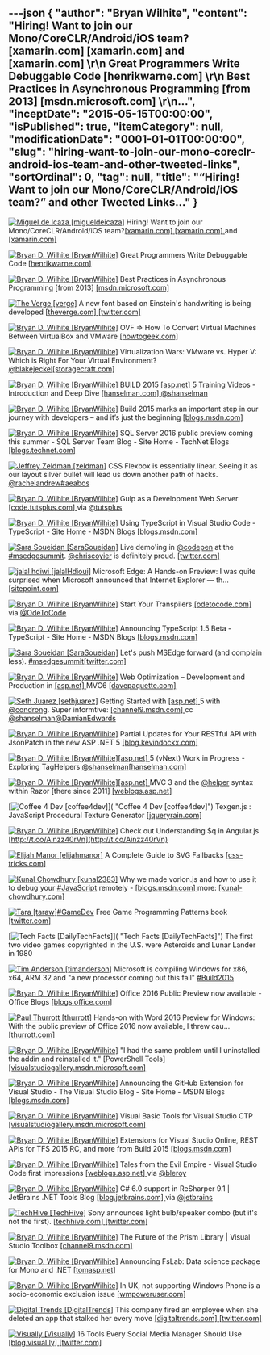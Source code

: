 ---json
{
  "author": "Bryan Wilhite",
  "content": "Hiring! Want to join our Mono/CoreCLR/Android/iOS team?[xamarin.com] [xamarin.com]  and [xamarin.com] \r\n      Great Programmers Write Debuggable Code [henrikwarne.com] \r\n      Best Practices in Asynchronous Programming [from 2013] [msdn.microsoft.com] \r\n...",
  "inceptDate": "2015-05-15T00:00:00",
  "isPublished": true,
  "itemCategory": null,
  "modificationDate": "0001-01-01T00:00:00",
  "slug": "hiring-want-to-join-our-mono-coreclr-android-ios-team-and-other-tweeted-links",
  "sortOrdinal": 0,
  "tag": null,
  "title": "“Hiring! Want to join our Mono/CoreCLR/Android/iOS team?” and other Tweeted Links…"
}
---

[<img alt="Miguel de Icaza [migueldeicaza]" src="https://songhay.blob.core.windows.net/shared-social-twitter/migueldeicaza.png">](http://t.co/Y2zRB337dJ "Miguel de Icaza [migueldeicaza]") Hiring! Want to join our Mono/CoreCLR/Android/iOS team?[[xamarin.com] ](http://xamarin.com/jobs/oQC10fwd)[[xamarin.com] ](http://xamarin.com/jobs/osw10fwJ) and [[xamarin.com] ](http://xamarin.com/jobs)

[<img alt="Bryan D. Wilhite [BryanWilhite]" src="https://songhay.blob.core.windows.net/shared-social-twitter/BryanWilhite.jpeg">](http://t.co/UNdqV0Z1zz "Bryan D. Wilhite [BryanWilhite]") Great Programmers Write Debuggable Code [[henrikwarne.com] ](http://henrikwarne.com/2013/05/05/great-programmers-write-debuggable-code/)

[<img alt="Bryan D. Wilhite [BryanWilhite]" src="https://songhay.blob.core.windows.net/shared-social-twitter/BryanWilhite.jpeg">](http://t.co/UNdqV0Z1zz "Bryan D. Wilhite [BryanWilhite]") Best Practices in Asynchronous Programming [from 2013] [[msdn.microsoft.com] ](https://msdn.microsoft.com/en-us/magazine/jj991977.aspx)

[<img alt="The Verge [verge]" src="https://songhay.blob.core.windows.net/shared-social-twitter/verge.png">](http://t.co/W2SFxJeVK8 "The Verge [verge]") A new font based on Einstein's handwriting is being developed [[theverge.com] ](http://www.theverge.com/2015/5/5/8553603/a-new-font-based-on-einsteins-handwriting-is-being-developed?utm_campaign=theverge&utm_content=chorus&utm_medium=social&utm_source=twitter)[[twitter.com] ](https://twitter.com/verge/status/595668878681845761/photo/1)

[<img alt="Bryan D. Wilhite [BryanWilhite]" src="https://songhay.blob.core.windows.net/shared-social-twitter/BryanWilhite.jpeg">](http://t.co/UNdqV0Z1zz "Bryan D. Wilhite [BryanWilhite]") OVF =&gt; How To Convert Virtual Machines Between VirtualBox and VMware [[howtogeek.com] ](http://www.howtogeek.com/125640/how-to-convert-virtual-machines-between-virtualbox-and-vmware/)

[<img alt="Bryan D. Wilhite [BryanWilhite]" src="https://songhay.blob.core.windows.net/shared-social-twitter/BryanWilhite.jpeg">](http://t.co/UNdqV0Z1zz "Bryan D. Wilhite [BryanWilhite]") Virtualization Wars: VMware vs. Hyper V: Which is Right For Your Virtual Environment? [@blakejeckel](http://twitter.com/blakejeckel)[[storagecraft.com] ](http://www.storagecraft.com/blog/virtualization-wars-vmware-vs-hyper-v-which-is-right-for-your-virtual-environment/)

[<img alt="Bryan D. Wilhite [BryanWilhite]" src="https://songhay.blob.core.windows.net/shared-social-twitter/BryanWilhite.jpeg">](http://t.co/UNdqV0Z1zz "Bryan D. Wilhite [BryanWilhite]") BUILD 2015 [[asp.net] ](http://www.asp.net/) 5 Training Videos - Introduction and Deep Dive [[hanselman.com] ](http://www.hanselman.com/blog/BUILD2015ASPNET5TrainingVideosIntroductionAndDeepDive.aspx)[@shanselman](http://twitter.com/shanselman)

[<img alt="Bryan D. Wilhite [BryanWilhite]" src="https://songhay.blob.core.windows.net/shared-social-twitter/BryanWilhite.jpeg">](http://t.co/UNdqV0Z1zz "Bryan D. Wilhite [BryanWilhite]") Build 2015 marks an important step in our journey with developers – and it’s just the beginning [[blogs.msdn.com] ](http://blogs.msdn.com/b/stevengu/archive/2015/04/30/building-bridges-that-empower-developers.aspx?CR_CC=200627583)

[<img alt="Bryan D. Wilhite [BryanWilhite]" src="https://songhay.blob.core.windows.net/shared-social-twitter/BryanWilhite.jpeg">](http://t.co/UNdqV0Z1zz "Bryan D. Wilhite [BryanWilhite]") SQL Server 2016 public preview coming this summer - SQL Server Team Blog - Site Home - TechNet Blogs [[blogs.technet.com] ](http://blogs.technet.com/b/dataplatforminsider/archive/2015/05/04/sql-server-2016-public-preview-coming-this-summer.aspx)

[<img alt="Jeffrey Zeldman [zeldman]" src="https://songhay.blob.core.windows.net/shared-social-twitter/zeldman.jpeg">](http://t.co/DTN2fH5Q7F "Jeffrey Zeldman [zeldman]") CSS Flexbox is essentially linear. Seeing it as our layout silver bullet will lead us down another path of hacks. [@rachelandrew](http://twitter.com/rachelandrew)[#aeabos](http://search.twitter.com/search?q=%23aeabos)

[<img alt="Bryan D. Wilhite [BryanWilhite]" src="https://songhay.blob.core.windows.net/shared-social-twitter/BryanWilhite.jpeg">](http://t.co/UNdqV0Z1zz "Bryan D. Wilhite [BryanWilhite]") Gulp as a Development Web Server [[code.tutsplus.com] ](http://code.tutsplus.com/tutorials/gulp-as-a-development-web-server--cms-20903) via [@tutsplus](http://twitter.com/tutsplus)

[<img alt="Bryan D. Wilhite [BryanWilhite]" src="https://songhay.blob.core.windows.net/shared-social-twitter/BryanWilhite.jpeg">](http://t.co/UNdqV0Z1zz "Bryan D. Wilhite [BryanWilhite]") Using TypeScript in Visual Studio Code - TypeScript - Site Home - MSDN Blogs [[blogs.msdn.com] ](http://blogs.msdn.com/b/typescript/archive/2015/04/30/using-typescript-in-visual-studio-code.aspx)

[<img alt="Sara Soueidan [SaraSoueidan]" src="https://songhay.blob.core.windows.net/shared-social-twitter/SaraSoueidan.jpeg">](http://t.co/e48dJoPCR9 "Sara Soueidan [SaraSoueidan]") Live demo'ing in [@codepen](http://twitter.com/codepen) at the [#msedgesummit](http://search.twitter.com/search?q=%23msedgesummit). [@chriscoyier](http://twitter.com/chriscoyier) is definitely proud. [[twitter.com] ](https://twitter.com/SaraSoueidan/status/595669683136761856/photo/1)

[<img alt="jalal hdiwi [jalalHdioui]" src="https://songhay.blob.core.windows.net/shared-social-twitter/jalalHdioui.jpeg">](http://t.co/RzFOC6SE1l "jalal hdiwi [jalalHdioui]") Microsoft Edge: A Hands-on Preview: I was quite surprised when Microsoft announced that Internet Explorer — th... [[sitepoint.com] ](http://www.sitepoint.com/microsoft-edge-preview/?utm_source=twitterfeed&utm_medium=twitter)

[<img alt="Bryan D. Wilhite [BryanWilhite]" src="https://songhay.blob.core.windows.net/shared-social-twitter/BryanWilhite.jpeg">](http://t.co/UNdqV0Z1zz "Bryan D. Wilhite [BryanWilhite]") Start Your Transpilers [[odetocode.com] ](http://odetocode.com/blogs/scott/archive/2015/05/01/start-your-transpilers.aspx) via [@OdeToCode](http://twitter.com/OdeToCode)

[<img alt="Bryan D. Wilhite [BryanWilhite]" src="https://songhay.blob.core.windows.net/shared-social-twitter/BryanWilhite.jpeg">](http://t.co/UNdqV0Z1zz "Bryan D. Wilhite [BryanWilhite]") Announcing TypeScript 1.5 Beta - TypeScript - Site Home - MSDN Blogs [[blogs.msdn.com] ](http://blogs.msdn.com/b/typescript/archive/2015/04/30/announcing-typescript-1-5-beta.aspx)

[<img alt="Sara Soueidan [SaraSoueidan]" src="https://songhay.blob.core.windows.net/shared-social-twitter/SaraSoueidan.jpeg">](http://t.co/e48dJoPCR9 "Sara Soueidan [SaraSoueidan]") Let's push MSEdge forward (and complain less). [#msedgesummit](http://search.twitter.com/search?q=%23msedgesummit)[[twitter.com] ](https://twitter.com/SaraSoueidan/status/595658937652871168/photo/1)

[<img alt="Bryan D. Wilhite [BryanWilhite]" src="https://songhay.blob.core.windows.net/shared-social-twitter/BryanWilhite.jpeg">](http://t.co/UNdqV0Z1zz "Bryan D. Wilhite [BryanWilhite]") Web Optimization – Development and Production in [[asp.net] ](http://www.asp.net/) MVC6 [[davepaquette.com] ](http://www.davepaquette.com/archive/2015/05/05/web-optimization-development-and-production-in-asp-net-mvc6.aspx)

[<img alt="Seth Juarez [sethjuarez]" src="https://songhay.blob.core.windows.net/shared-social-twitter/sethjuarez.jpeg">](http://t.co/zu38DRLYxE "Seth Juarez [sethjuarez]") Getting Started with [[asp.net] ](http://www.asp.net/) 5 with [@condrong](http://twitter.com/condrong). Super informtive: [[channel9.msdn.com] ](https://channel9.msdn.com/Events/Ignite/2015/C9-42) cc [@shanselman](http://twitter.com/shanselman)[@DamianEdwards](http://twitter.com/DamianEdwards)

[<img alt="Bryan D. Wilhite [BryanWilhite]" src="https://songhay.blob.core.windows.net/shared-social-twitter/BryanWilhite.jpeg">](http://t.co/UNdqV0Z1zz "Bryan D. Wilhite [BryanWilhite]") Partial Updates for Your RESTful API with JsonPatch in the new ASP .NET 5 [[blog.kevindockx.com] ](http://blog.kevindockx.com/post/Partial-Updates-for-Your-RESTful-API-with-JsonPatch-in-the-new-ASP-NET-5.aspx)

[<img alt="Bryan D. Wilhite [BryanWilhite]" src="https://songhay.blob.core.windows.net/shared-social-twitter/BryanWilhite.jpeg">](http://t.co/UNdqV0Z1zz "Bryan D. Wilhite [BryanWilhite]")[[asp.net] ](http://www.asp.net/) 5 (vNext) Work in Progress - Exploring TagHelpers [@shanselman](http://twitter.com/shanselman)[[hanselman.com] ](http://www.hanselman.com/blog/ASPNET5VNextWorkInProgressExploringTagHelpers.aspx)

[<img alt="Bryan D. Wilhite [BryanWilhite]" src="https://songhay.blob.core.windows.net/shared-social-twitter/BryanWilhite.jpeg">](http://t.co/UNdqV0Z1zz "Bryan D. Wilhite [BryanWilhite]")[[asp.net] ](http://www.asp.net/) MVC 3 and the [@helper](http://twitter.com/helper) syntax within Razor [there since 2011] [[weblogs.asp.net] ](http://weblogs.asp.net/scottgu/asp-net-mvc-3-and-the-helper-syntax-within-razor)

[<img alt="Coffee 4 Dev [coffee4dev]" src="https://songhay.blob.core.windows.net/shared-social-twitter/coffee4dev.png">]( "Coffee 4 Dev [coffee4dev]") Texgen.js : JavaScript Procedural Texture Generator [[jqueryrain.com] ](http://www.jqueryrain.com/2015/05/texgen-js-javascript-procedural-texture-generator/?utm_source=feedburner&utm_medium=feed&utm_campaign=Feed%3A+Jqueryrain+%28jQueryRain%29)

[<img alt="Bryan D. Wilhite [BryanWilhite]" src="https://songhay.blob.core.windows.net/shared-social-twitter/BryanWilhite.jpeg">](http://t.co/UNdqV0Z1zz "Bryan D. Wilhite [BryanWilhite]") Check out Understanding $q in Angular.js [http://t.co/Ainzz40rVn](http://t.co/Ainzz40rVn)

[<img alt="Elijah Manor [elijahmanor]" src="https://songhay.blob.core.windows.net/shared-social-twitter/elijahmanor.jpeg">](http://t.co/5iW2n6qt02 "Elijah Manor [elijahmanor]") A Complete Guide to SVG Fallbacks [[css-tricks.com] ](https://css-tricks.com/a-complete-guide-to-svg-fallbacks/)

[<img alt="Kunal Chowdhury [kunal2383]" src="https://songhay.blob.core.windows.net/shared-social-twitter/kunal2383.jpg">](http://t.co/OQoXwzoOd2 "Kunal Chowdhury [kunal2383]") Why we made vorlon.js and how to use it to debug your [#JavaScript](http://search.twitter.com/search?q=%23JavaScript) remotely - [[blogs.msdn.com] ](http://blogs.msdn.com/b/eternalcoding/archive/2015/04/30/why-we-made-vorlon-js-and-how-to-use-it-to-debug-your-javascript-remotely.aspx) more: [[kunal-chowdhury.com] ](http://www.kunal-chowdhury.com/2015/05/microsoft-tuesday-top-news-11.html)

[<img alt="Tara [taraw]" src="https://songhay.blob.core.windows.net/shared-social-twitter/taraw.jpeg">](http://t.co/4HS7ZMeZq4 "Tara [taraw]")[#GameDev](http://search.twitter.com/search?q=%23GameDev) Free Game Programming Patterns book [[twitter.com] ](https://twitter.com/msdevUK/status/598135041542193153)

[<img alt="Tech Facts [DailyTechFacts]" src="https://songhay.blob.core.windows.net/shared-social-twitter/DailyTechFacts.jpeg">]( "Tech Facts [DailyTechFacts]") The first two video games copyrighted in the U.S. were Asteroids and Lunar Lander in 1980 

[<img alt="Tim Anderson [timanderson]" src="https://songhay.blob.core.windows.net/shared-social-twitter/timanderson.png">](http://t.co/6j9GSANa8f "Tim Anderson [timanderson]") Microsoft is compiling Windows for x86, x64, ARM 32 and "a new processor coming out this fall" [#Build2015](http://search.twitter.com/search?q=%23Build2015)

[<img alt="Bryan D. Wilhite [BryanWilhite]" src="https://songhay.blob.core.windows.net/shared-social-twitter/BryanWilhite.jpeg">](http://t.co/UNdqV0Z1zz "Bryan D. Wilhite [BryanWilhite]") Office 2016 Public Preview now available - Office Blogs [[blogs.office.com] ](https://blogs.office.com/2015/05/04/office-2016-public-preview-now-available/)

[<img alt="Paul Thurrott [thurrott]" src="https://songhay.blob.core.windows.net/shared-social-twitter/thurrott.jpeg">](http://t.co/HTMQCSc0Np "Paul Thurrott [thurrott]") Hands-on with Word 2016 Preview for Windows: With the public preview of Office 2016 now available, I threw cau... [[thurrott.com] ](https://www.thurrott.com/office/3327/hands-on-with-word-2016-preview-for-windows?utm_medium=twitter&utm_source=twitterfeed)

[<img alt="Bryan D. Wilhite [BryanWilhite]" src="https://songhay.blob.core.windows.net/shared-social-twitter/BryanWilhite.jpeg">](http://t.co/UNdqV0Z1zz "Bryan D. Wilhite [BryanWilhite]") "I had the same problem until I uninstalled the addin and reinstalled it." [PowerShell Tools] [[visualstudiogallery.msdn.microsoft.com] ](https://visualstudiogallery.msdn.microsoft.com/c9eb3ba8-0c59-4944-9a62-6eee37294597/view/Discussions/2)

[<img alt="Bryan D. Wilhite [BryanWilhite]" src="https://songhay.blob.core.windows.net/shared-social-twitter/BryanWilhite.jpeg">](http://t.co/UNdqV0Z1zz "Bryan D. Wilhite [BryanWilhite]") Announcing the GitHub Extension for Visual Studio - The Visual Studio Blog - Site Home - MSDN Blogs [[blogs.msdn.com] ](http://blogs.msdn.com/b/visualstudio/archive/2015/04/30/announcing-the-github-extension-for-visual-studio.aspx)

[<img alt="Bryan D. Wilhite [BryanWilhite]" src="https://songhay.blob.core.windows.net/shared-social-twitter/BryanWilhite.jpeg">](http://t.co/UNdqV0Z1zz "Bryan D. Wilhite [BryanWilhite]") Visual Basic Tools for Visual Studio CTP [[visualstudiogallery.msdn.microsoft.com] ](https://visualstudiogallery.msdn.microsoft.com/6a06be60-1198-486e-9bce-6ace36b24316)

[<img alt="Bryan D. Wilhite [BryanWilhite]" src="https://songhay.blob.core.windows.net/shared-social-twitter/BryanWilhite.jpeg">](http://t.co/UNdqV0Z1zz "Bryan D. Wilhite [BryanWilhite]") Extensions for Visual Studio Online, REST APIs for TFS 2015 RC, and more from Build 2015 [[blogs.msdn.com] ](http://blogs.msdn.com/b/visualstudioalm/archive/2015/05/01/extensions-for-visual-studio-online-rest-apis-for-tfs-2015-rc-and-more-from-build-2015.aspx)

[<img alt="Bryan D. Wilhite [BryanWilhite]" src="https://songhay.blob.core.windows.net/shared-social-twitter/BryanWilhite.jpeg">](http://t.co/UNdqV0Z1zz "Bryan D. Wilhite [BryanWilhite]") Tales from the Evil Empire - Visual Studio Code first impressions [[weblogs.asp.net] ](http://weblogs.asp.net/bleroy/visual-studio-code-first-impressions) via [@bleroy](http://twitter.com/bleroy)

[<img alt="Bryan D. Wilhite [BryanWilhite]" src="https://songhay.blob.core.windows.net/shared-social-twitter/BryanWilhite.jpeg">](http://t.co/UNdqV0Z1zz "Bryan D. Wilhite [BryanWilhite]") C# 6.0 support in ReSharper 9.1 | JetBrains .NET Tools Blog [[blog.jetbrains.com] ](http://blog.jetbrains.com/dotnet/2015/04/15/c-6-0-support-in-resharper-9-1/) via [@jetbrains](http://twitter.com/jetbrains)

[<img alt="TechHive [TechHive]" src="https://songhay.blob.core.windows.net/shared-social-twitter/TechHive.jpeg">](http://t.co/swGww1P2Uc "TechHive [TechHive]") Sony announces light bulb/speaker combo (but it's not the first). [[techhive.com] ](http://www.techhive.com/article/2921480/sonys-new-smart-light-bulb-is-also-a-speaker.html)[[twitter.com] ](https://twitter.com/TechHive/status/598190935999062016/photo/1)

[<img alt="Bryan D. Wilhite [BryanWilhite]" src="https://songhay.blob.core.windows.net/shared-social-twitter/BryanWilhite.jpeg">](http://t.co/UNdqV0Z1zz "Bryan D. Wilhite [BryanWilhite]") The Future of the Prism Library | Visual Studio Toolbox [[channel9.msdn.com] ](http://channel9.msdn.com/Shows/Visual-Studio-Toolbox/The-Future-of-the-Prism-Library)

[<img alt="Bryan D. Wilhite [BryanWilhite]" src="https://songhay.blob.core.windows.net/shared-social-twitter/BryanWilhite.jpeg">](http://t.co/UNdqV0Z1zz "Bryan D. Wilhite [BryanWilhite]") Announcing FsLab: Data science package for Mono and .NET [[tomasp.net] ](http://tomasp.net/blog/2015/announcing-fslab/)

[<img alt="Bryan D. Wilhite [BryanWilhite]" src="https://songhay.blob.core.windows.net/shared-social-twitter/BryanWilhite.jpeg">](http://t.co/UNdqV0Z1zz "Bryan D. Wilhite [BryanWilhite]") In UK, not supporting Windows Phone is a socio-economic exclusion issue [[wmpoweruser.com] ](http://wmpoweruser.com/in-uk-not-supporting-windows-phone-is-a-socio-economic-exclusion-issue/)

[<img alt="Digital Trends [DigitalTrends]" src="https://songhay.blob.core.windows.net/shared-social-twitter/DigitalTrends.jpeg">](http://t.co/wxxwesX8QR "Digital Trends [DigitalTrends]") This company fired an employee when she deleted an app that stalked her every move [[digitaltrends.com] ](http://www.digitaltrends.com/mobile/employee-fired-delete-tracking-app-news/?utm_campaign=trueAnthem%3A+New+Content+%28Feed%29&utm_content=55524bb7b3ef123e85000001&utm_medium=trueAnthem&utm_source=twitter)[[twitter.com] ](https://twitter.com/DigitalTrends/status/598198877901160448/photo/1)

[<img alt="Visually [Visually]" src="https://songhay.blob.core.windows.net/shared-social-twitter/Visually.png">](http://t.co/kR7DAtiHtw "Visually [Visually]") 16 Tools Every Social Media Manager Should Use [[blog.visual.ly] ](http://blog.visual.ly/15-tools-every-social-media-manager-should-use/?utm_source=social&utm_medium=twitter&utm_campaign=meet)[[twitter.com] ](https://twitter.com/Visually/status/596385314526093313/photo/1)
